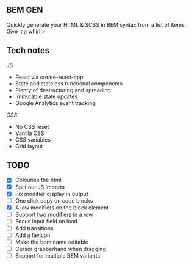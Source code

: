 ## BEM GEN

Quickly generate your HTML & SCSS in BEM syntax from a list of items.
[Give it a whirl >](https://bemgen.benrogerson.com.au)

## Tech notes

*JS*

- React via create-react-app
- State and stateless functional components
- Plenty of destructuring and spreading
- Immutable state updates
- Google Analytics event tracking

*CSS*

- No CSS reset
- Vanilla CSS
- CSS variables
- Grid layout

## TODO

- [x] Colourise the html
- [x] Split out JS imports
- [x] Fix modifier display in output
- [ ] One click copy on code blocks
- [x] Allow modifiers on the block element
- [ ] Support two modifiers in a row
- [ ] Focus input field on load
- [ ] Add transitions
- [ ] Add a favicon
- [ ] Make the bem name editable
- [ ] Cursor grabberhand when dragging
- [ ] Support for multiple BEM variants
